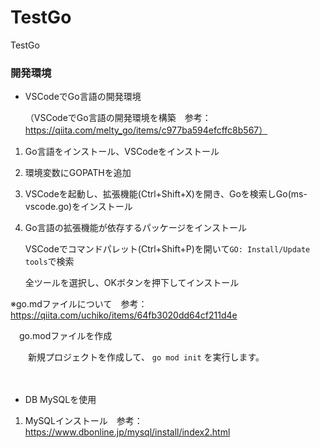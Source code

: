 # TestGo
TestGo



### 開発環境

* VSCodeでGo言語の開発環境

  （VSCodeでGo言語の開発環境を構築　参考：https://qiita.com/melty_go/items/c977ba594efcffc8b567）

1. Go言語をインストール、VSCodeをインストール

2. 環境変数にGOPATHを追加

3. VSCodeを起動し、拡張機能(Ctrl+Shift+X)を開き、Goを検索しGo(ms-vscode.go)をインストール

4. Go言語の拡張機能が依存するパッケージをインストール

   VSCodeでコマンドパレット(Ctrl+Shift+P)を開いて`GO: Install/Update tools`で検索

   全ツールを選択し、OKボタンを押下してインストール

※go.mdファイルについて　参考：https://qiita.com/uchiko/items/64fb3020dd64cf211d4e

　go.modファイルを作成

　　新規プロジェクトを作成して、 `go mod init` を実行します。

　



* DB MySQLを使用

1. MySQLインストール　参考：https://www.dbonline.jp/mysql/install/index2.html











